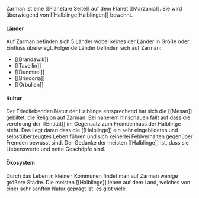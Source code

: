 Zarman ist eine [[Planetare Seite]] auf dem Planet [[Marzania]]. Sie wird überwiegend von [[Halblinge|Halblingen]] bewohnt.

#### Länder
Auf Zarman befinden sich 5 Länder wobei keines der Länder in Größe oder Einfluss überwiegt. Folgende Länder befinden sich auf Zarman:
- [[Brandawik]]
- [[Tavellin]]
- [[Dunmirel]]
- [[Brindoria]]
- [[Orbulien]]



#### Kultur
Der Friedliebenden Natur der Halblinge entsprechend hat sich die [[Mesan]] gebiltet, die Religion auf Zarman. Bei näherem hinschauen fällt auf dass die verehrung der [[Entität]] im Gegensatz zum Fremdenhass der Halblinge steht. Das liegt daran dass die [[Halblinge]] ein sehr eingebildetes und selbstüberzeugtes Leben führen und sich keinerlei Fehlverhalten gegenüber Fremden bewusst sind. Der Gedanke der meisten [[Halblinge]] ist, dass sie Liebenswerte und nette Geschöpfe sind.


#### Ökosystem
Durch das Leben in kleinen Kommunen findet man auf Zarman wenige größere Städte. Die meisten [[Halblinge]] leben auf dem Land, welches von einer sehr sanften Natur geprägt ist. es gibt viele 
